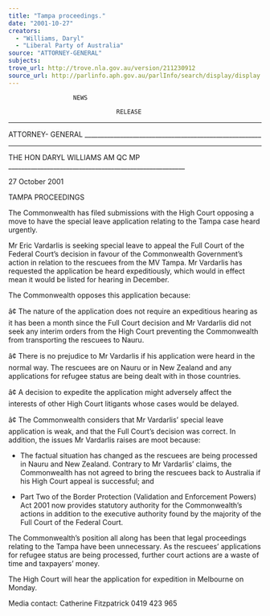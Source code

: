 ```yaml
---
title: "Tampa proceedings."
date: "2001-10-27"
creators:
  - "Williams, Daryl"
  - "Liberal Party of Australia"
source: "ATTORNEY-GENERAL"
subjects:
trove_url: http://trove.nla.gov.au/version/211230912
source_url: http://parlinfo.aph.gov.au/parlInfo/search/display/display.w3p;query=Id%3A%22media/pressrel/FO956%22
---
```


                      NEWS

                                  RELEASE

 ____________

 ATTORNEY- GENERAL _______________________________________________________

 ____________

 THE HON DARYL WILLIAMS AM QC MP  _______________________________________________________

 27 October 2001

 TAMPA PROCEEDINGS

 The  Commonwealth  has  filed  submissions  with  the  High  Court  opposing  a  move  to have the special leave application relating to the Tampa case heard urgently.

 Mr  Eric  Vardarlis  is  seeking  special  leave  to  appeal  the  Full  Court  of  the  Federal Court’s  decision  in  favour  of  the  Commonwealth  Government’s  action  in  relation  to the  rescuees  from  the  MV  Tampa.   Mr  Vardarlis  has  requested  the  application  be heard  expeditiously,  which  would  in  effect  mean  it  would  be  listed  for  hearing  in December.

 The Commonwealth opposes this application because:

 â¢ The nature of the application does not require an expeditious hearing as it has been a  month  since  the  Full  Court  decision  and  Mr  Vardarlis  did  not  seek  any interim orders  from  the  High  Court  preventing  the  Commonwealth  from  transporting  the rescuees to Nauru.

 â¢ There is no prejudice to Mr Vardarlis if  his application were heard in the normal way.   The  rescuees  are  on  Nauru  or  in  New  Zealand  and  any  applications  for refugee status are being dealt with in those countries.

 â¢ A decision to expedite the application might adversely affect the interests of other High Court litigants whose cases would be delayed.

 â¢ The Commonwealth considers that Mr Vardarlis’ special leave application is weak, and that the Full Court’s decision was correct.  In addition, the issues Mr Vardarlis raises are moot because:

 - The factual situation has changed as the rescuees are being processed in Nauru and New Zealand.  Contrary to Mr Vardarlis’ claims, the Commonwealth has not agreed to bring the rescuees back to Australia if his High Court appeal is successful; and

 - Part  Two  of  the  Border  Protection  (Validation  and  Enforcement  Powers)  Act 2001  now  provides  statutory  authority  for  the  Commonwealth’s  actions  in addition to the executive authority found by the majority of the Full Court of the Federal Court.

 The Commonwealth’s position all along has been that legal proceedings relating to the Tampa  have  been  unnecessary.   As  the  rescuees’  applications  for  refugee  status  are being processed, further court actions are a waste of time and taxpayers’ money.

 The High Court will hear the application for expedition in Melbourne on Monday.

 Media contact: Catherine Fitzpatrick 0419 423 965

